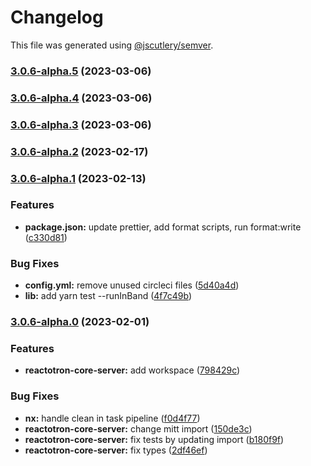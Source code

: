 # Changelog

This file was generated using [@jscutlery/semver](https://github.com/jscutlery/semver).

### [3.0.6-alpha.5](https://github.com/infinitered/reactotron/compare/reactotron-core-server@3.0.6-alpha.4...reactotron-core-server@3.0.6-alpha.5) (2023-03-06)

### [3.0.6-alpha.4](https://github.com/infinitered/reactotron/compare/reactotron-core-server@3.0.6-alpha.3...reactotron-core-server@3.0.6-alpha.4) (2023-03-06)

### [3.0.6-alpha.3](https://github.com/infinitered/reactotron/compare/reactotron-core-server@3.0.6-alpha.2...reactotron-core-server@3.0.6-alpha.3) (2023-03-06)

### [3.0.6-alpha.2](https://github.com/infinitered/reactotron/compare/reactotron-core-server@3.0.6-alpha.1...reactotron-core-server@3.0.6-alpha.2) (2023-02-17)

### [3.0.6-alpha.1](https://github.com/infinitered/reactotron/compare/reactotron-core-server@3.0.6-alpha.0...reactotron-core-server@3.0.6-alpha.1) (2023-02-13)


### Features

* **package.json:** update prettier, add format scripts, run format:write ([c330d81](https://github.com/infinitered/reactotron/commit/c330d81426c3f6f371a29a8a00ba9d1d6ce2d97a))


### Bug Fixes

* **config.yml:** remove unused circleci files ([5d40a4d](https://github.com/infinitered/reactotron/commit/5d40a4ddba0b5ac8759216152000f54158d32669))
* **lib:** add yarn test --runInBand ([4f7c49b](https://github.com/infinitered/reactotron/commit/4f7c49bc1ab8074fedbb3285f66d603aefa3d09f))

### [3.0.6-alpha.0](https://github.com/infinitered/reactotron/compare/reactotron-core-server@3.0.5...reactotron-core-server@3.0.6-alpha.0) (2023-02-01)


### Features

* **reactotron-core-server:** add workspace ([798429c](https://github.com/infinitered/reactotron/commit/798429ca5974162f4ebf5044c534fa999f2f075f))


### Bug Fixes

* **nx:** handle clean in task pipeline ([f0d4f77](https://github.com/infinitered/reactotron/commit/f0d4f77c6e4e903836f2b32bd5234f7b611028d1))
* **reactotron-core-server:** change mitt import ([150de3c](https://github.com/infinitered/reactotron/commit/150de3c5a6711605bced0903de2c4ac2723b4e2c))
* **reactotron-core-server:** fix tests by updating import ([b180f9f](https://github.com/infinitered/reactotron/commit/b180f9f70c2b1259c345ba78190eb0c927b6ec14))
* **reactotron-core-server:** fix types ([2df46ef](https://github.com/infinitered/reactotron/commit/2df46ef065e72e174fbac22cd76ac54d038cf50d))
